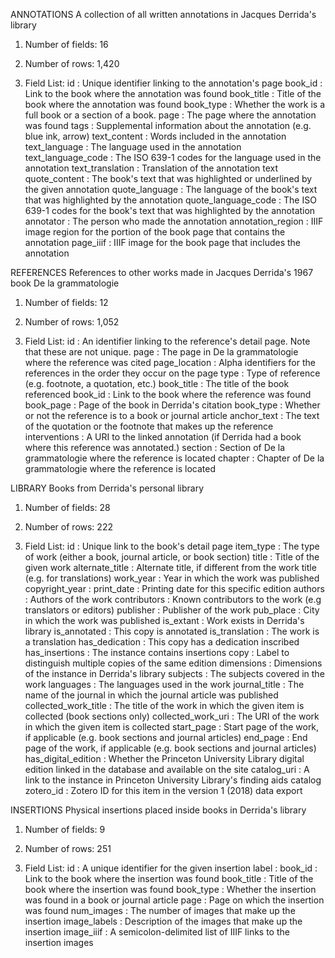 ANNOTATIONS
A collection of all written annotations in Jacques Derrida's library

1. Number of fields: 16

2. Number of rows: 1,420

3. Field List:
id : Unique identifier linking to the annotation's page
book_id : Link to the book where the annotation was found
book_title : Title of the book where the annotation was found
book_type : Whether the work is a full book or a section of a book.
page : The page where the annotation was found
tags : Supplemental information about the annotation (e.g. blue ink, arrow)
text_content : Words included in the annotation
text_language : The language used in the annotation
text_language_code : The ISO 639-1 codes for the language used in the annotation
text_translation : Translation of the annotation text
quote_content : The book's text that was highlighted or underlined by the given annotation
quote_language : The language of the book's text that was highlighted by the annotation
quote_language_code : The ISO 639-1 codes for the book's text that was highlighted by the annotation
annotator : The person who made the annotation
annotation_region : IIIF image region for the portion of the book page that contains the annotation
page_iiif : IIIF image for the book page that includes the annotation



REFERENCES
References to other works made in Jacques Derrida's 1967 book De la grammatologie

1. Number of fields: 12

2. Number of rows: 1,052

3. Field List:
id : An identifier linking to the reference's detail page. Note that these are not unique.
page : The page in De la grammatologie where the reference was cited
page_location : Alpha identifiers for the references in the order they occur on the page
type : Type of reference (e.g. footnote, a quotation, etc.)
book_title : The title of the book referenced
book_id : Link to the book where the reference was found
book_page : Page of the book in Derrida's citation
book_type : Whether or not the reference is to a book or journal article
anchor_text : The text of the quotation or the footnote that makes up the reference
interventions : A URI to the linked annotation (if Derrida had a book where this reference was annotated.)
section : Section of De la grammatologie where the reference is located
chapter : Chapter of De la grammatologie where the reference is located



LIBRARY
Books from Derrida's personal library

1. Number of fields: 28

2. Number of rows: 222

3. Field List:
id : Unique link to the book's detail page
item_type : The type of work (either a book, journal article, or book section)
title : Title of the given work
alternate_title : Alternate title, if different from the work title (e.g. for translations)
work_year : Year in which the work was published
copyright_year :
print_date : Printing date for this specific edition
authors : Authors of the work
contributors : Known contributors to the work (e.g translators or editors)
publisher : Publisher of the work
pub_place : City in which the work was published
is_extant : Work exists in Derrida's library
is_annotated : This copy is annotated
is_translation : The work is a translation
has_dedication : This copy has a dedication inscribed
has_insertions : The instance contains insertions
copy : Label to distinguish multiple copies of the same edition
dimensions : Dimensions of the instance in Derrida's library
subjects : The subjects covered in the work
languages : The languages used in the work
journal_title : The name of the journal in which the journal article was published
collected_work_title : The title of the work in which the given item is collected (book sections only)
collected_work_uri : The URI of the work in which the given item is collected
start_page : Start page of the work, if applicable (e.g. book sections and journal articles)
end_page : End page of the work, if applicable (e.g. book sections and journal articles)
has_digital_edition : Whether the Princeton University Library digital edition linked in the database and available on the site
catalog_uri : A link to the instance in Princeton University Library's finding aids catalog
zotero_id : Zotero ID for this item in the version 1 (2018) data export



INSERTIONS
Physical insertions placed inside books in Derrida's library

1. Number of fields: 9

2. Number of rows: 251

3. Field List:
id : A unique identifier for the given insertion
label :
book_id : Link to the book where the insertion was found
book_title : Title of the book where the insertion was found
book_type : Whether the insertion was found in a book or journal article
page : Page on which the insertion was found
num_images : The number of images that make up the insertion
image_labels : Description of the images that make up the insertion
image_iiif : A semicolon-delimited list of IIIF links to the insertion images
